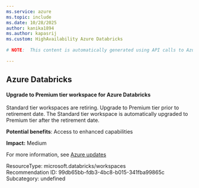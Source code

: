 ```yaml
---
ms.service: azure
ms.topic: include
ms.date: 10/28/2025
author: kanika1894
ms.author: kapasrij
ms.custom: HighAvailability Azure Databricks
  
# NOTE:  This content is automatically generated using API calls to Azure. Any edits made on these files will be overwritten in the next run of the script. 
  
---
```

  
## Azure Databricks  
  
<!--99db65bb-fdb3-4bc8-b015-341fba99865c_begin-->

#### Upgrade to Premium tier workspace for Azure Databricks  
  
Standard tier workspaces are retiring. Upgrade to Premium tier prior to retirement date. The Standard tier workspace is automatically upgraded to Premium tier after the retirement date.  
  
**Potential benefits**: Access to enhanced capabilities  

**Impact:** Medium
  
For more information, see [Azure updates](https://azure.microsoft.com/updates/?id=502623)  

ResourceType: microsoft.databricks/workspaces  
Recommendation ID: 99db65bb-fdb3-4bc8-b015-341fba99865c  
Subcategory: undefined

<!--99db65bb-fdb3-4bc8-b015-341fba99865c_end-->

<!--articleBody-->
